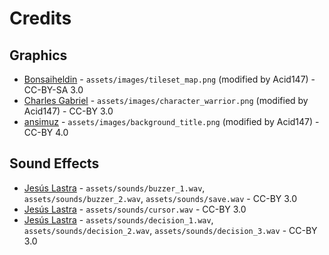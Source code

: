 # Credits

## Graphics

* [Bonsaiheldin](https://opengameart.org/content/grass-tileset-16x16) - ```assets/images/tileset_map.png``` (modified by Acid147) - CC-BY-SA 3.0
* [Charles Gabriel](https://opengameart.org/content/twelve-16x18-rpg-sprites-plus-base) - ```assets/images/character_warrior.png``` (modified by Acid147) - CC-BY 3.0
* [ansimuz](https://opengameart.org/content/sunnyland-woods) - ```assets/images/background_title.png``` (modified by Acid147) - CC-BY 4.0

## Sound Effects

* [Jesús Lastra](https://opengameart.org/content/button-clicks-beeps-99-sounds) - ```assets/sounds/buzzer_1.wav```, ```assets/sounds/buzzer_2.wav```, ```assets/sounds/save.wav``` - CC-BY 3.0
* [Jesús Lastra](https://opengameart.org/content/gui-sound-effects-3) - ```assets/sounds/cursor.wav``` - CC-BY 3.0
* [Jesús Lastra](https://opengameart.org/content/retro-game-sounds-volume-1) - ```assets/sounds/decision_1.wav```, ```assets/sounds/decision_2.wav```, ```assets/sounds/decision_3.wav``` - CC-BY 3.0